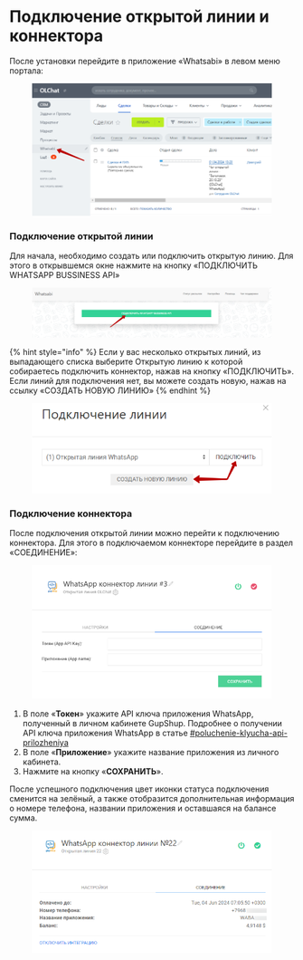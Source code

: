 # Подключение открытой линии и коннектора

После установки перейдите в приложение «Whatsabi» в левом меню портала:

<figure><img src="../.gitbook/assets/image (150).png" alt=""><figcaption></figcaption></figure>

### Подключение открытой линии

Для начала, необходимо создать или подключить открытую линию. Для этого в открывшемся окне нажмите на кнопку «ПОДКЛЮЧИТЬ WHATSAPP BUSSINESS API»

<figure><img src="../.gitbook/assets/image (79).png" alt=""><figcaption></figcaption></figure>

{% hint style="info" %}
Если у вас несколько открытых линий, из выпадающего списка выберите Открытую линию к которой собираетесь подключить коннектор, нажав на кнопку «ПОДКЛЮЧИТЬ». Если линий для подключения нет, вы можете создать новую, нажав на ссылку «СОЗДАТЬ НОВУЮ ЛИНИЮ»
{% endhint %}

<figure><img src="../.gitbook/assets/image (188).png" alt=""><figcaption></figcaption></figure>

### Подключение коннектора

После подключения открытой линии можно перейти к подключению коннектора. Для этого в подключаемом коннекторе перейдите в раздел «СОЕДИНЕНИЕ»:

<figure><img src="../.gitbook/assets/image (274).png" alt=""><figcaption></figcaption></figure>

1. В поле «**Токен**» укажите API ключа приложения WhatsApp, полученный в личном кабинете GupShup. Подробнее о получении API ключа приложения WhatsApp в статье [#poluchenie-klyucha-api-prilozheniya](../bystryi-start/sozdanie-i-nastroika-prilozheniya-whatsapp-v-gupshup.md#poluchenie-klyucha-api-prilozheniya "mention")
2. В поле «**Приложение**» укажите название приложения из личного кабинета.
3. Нажмите на кнопку «**СОХРАНИТЬ**».

После успешного подключения цвет иконки статуса подключения сменится на зелёный, а также отобразится дополнительная информация о номере телефона, названии приложения и оставшаяся на балансе сумма.

<figure><img src="../.gitbook/assets/image (206).png" alt=""><figcaption></figcaption></figure>
